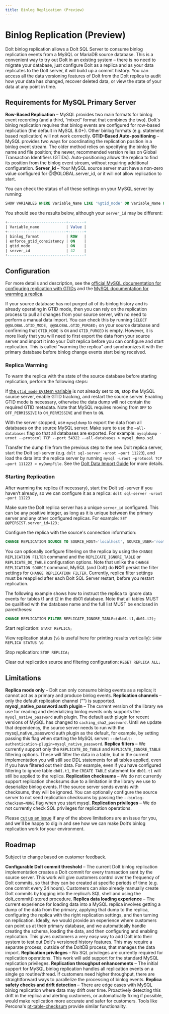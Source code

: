 ```yaml
---
title: Binlog Replication (Preview)
---
```


# Binlog Replication (Preview)

Dolt binlog replication allows a Dolt SQL Server to consume binlog replication events from a MySQL or MariaDB source database. This is a convenient way to try out Dolt in an existing system – there is no need to migrate your database, just configure Dolt as a replica and as your data replicates to the Dolt server, it will build up a commit history. You can access all the data versioning features of Dolt from the Dolt replica to audit how your data has changed, recover deleted data, or view the state of your data at any point in time.

## Requirements for MySQL Primary Server 

**Row-Based Replication** – MySQL provides two main formats for binlog event recording (and a third, “mixed” format that combines the two). Dolt's binlog replication requires that binlog events are configured for row-based replication (the default in MySQL 8.0+). Other binlog formats (e.g. statement based replication) will not work correctly.
**GTID-Based Auto-positioning** – MySQL provides two ways for coordinating the replication position in a binlog event stream. The older method relies on specifying the binlog file name and file position; the newer, recommended version relies on Global Transaction Identifiers (GTIDs). Auto-positioning allows the replica to find its position from the binlog event stream, without requiring additional configuration.
**Server_id** – Your MySQL source server must have a non-zero value configured for @@GLOBAL.server_id, or it will not allow replication to start.

You can check the status of all these settings on your MySQL server by running:
```sql
SHOW VARIABLES WHERE Variable_Name LIKE '%gtid_mode' OR Variable_Name LIKE '%enforce_gtid_consistency' OR Variable_Name LIKE '%binlog_format' OR Variable_Name LIKE 'server_id';
```

You should see the results below, although your `server_id` may be different:
```sql
+--------------------------+-------+
| Variable_name            | Value |
+--------------------------+-------+
| binlog_format            | ROW   |
| enforce_gtid_consistency | ON    |
| gtid_mode                | ON    |
| server_id                | 42    |
+--------------------------+-------+
```


## Configuration

For more details and description, see the [official MySQL documentation for configuring replication with GTIDs](https://dev.mysql.com/doc/refman/8.0/en/replication-gtids-howto.html) and the [MySQL documentation for warming a replica](https://dev.mysql.com/doc/refman/8.0/en/replication-gtids-failover.html).

If your source database has not purged all of its binlog history and is already operating in GTID mode, then you can rely on the replication process to pull all changes from your source server, with no need to perform a manual data import. You can check this by running 
`SELECT @@GLOBAL.GTID_MODE, @@GLOBAL.GTID_PURGED;` on your source database and confirming that `GTID_MODE` is `ON` and `GTID_PURGED` is empty.
However, it is more likely that you will need to first export the data from your source server and import it into your Dolt replica before you can configure and start replication. This is called "warming the replica" and synchronizes it with the primary database before binlog change events start being received. 

### Replica Warming
To warm the replica with the state of the source database before starting replication, perform the following steps:

If [the `gtid_mode` system variable](https://dev.mysql.com/doc/refman/5.7/en/replication-options-gtids.html#sysvar_gtid_mode) is not already set to `ON`, stop the MySQL source server, enable GTID tracking, and restart the source server. Enabling GTID mode is necessary, otherwise the data dump will not contain the required GTID metadata. Note that MySQL requires moving from `OFF` to `OFF_PERMISSIVE` to `ON_PERMISSIVE` and then to `ON`. 

With the server stopped, use `mysqldump` to export the data from all databases on the source MySQL server. Make sure to use the `–all-databases` flag so that all databases are exported. For example: `mysqldump -uroot --protocol TCP --port 54322 --all-databases > mysql_dump.sql`

Transfer the dump file from the previous step to the new Dolt replica server, start the Dolt sql-server (e.g. `dolt sql-server -uroot –port 11223`), and load the data into the replica server by running `mysql -uroot –protocol TCP –port 111223 < myDumpFile`. See the [Dolt Data Import Guide](https://docs.dolthub.com/guides/import#mysql-databases) for more details.

### Starting Replication 
After warming the replica (if necessary), start the Dolt sql-server if you haven’t already, so we can configure it as a replica: `dolt sql-server -uroot –port 11223`

Make sure the Dolt replica server has a unique `server_id` configured. This can be any positive integer, as long as it is unique between the primary server and any other configured replicas. For example: `SET @@PERSIST.server_id=123;`

Configure the replica with the source's connection information:
```sql
CHANGE REPLICATION SOURCE TO SOURCE_HOST='localhost', SOURCE_USER='root', SOURCE_PASSWORD='', SOURCE_PORT=3306;
```

You can optionally configure filtering on the replica by using the `CHANGE REPLICATION FILTER` command and the `REPLICATE_IGNORE_TABLE` or `REPLICATE_DO_TABLE` configuration options. Note that unlike the `CHANGE REPLICATION SOURCE` command, MySQL (and Dolt) do **NOT** persist the filter settings for `CHANGE REPLICATION FILTER`. Currently, replica filter settings must be reapplied after each Dolt SQL Server restart, before you restart replication.

The following example shows how to instruct the replica to ignore data events for tables t1 and t2 in the db01 database. Note that all tables MUST be qualified with the database name and the full list MUST be enclosed in parentheses:
```sql
CHANGE REPLICATION FILTER REPLICATE_IGNORE_TABLE=(db01.t1,db01.t2);
```

Start replication: `START REPLICA;`

View replication status (`\G` is useful here for printing results vertically): `SHOW REPLICA STATUS \G`

Stop replication: `STOP REPLICA;`

Clear out replication source and filtering configuration: `RESET REPLICA ALL;`


## Limitations
**Replica mode only** – Dolt can only consume binlog events as a replica; it cannot act as a primary and produce binlog events.
**Replication channels** – only the default replication channel ("") is supported.
**mysql_native_password auth plugin** – The current version of the library we use for reading and deserializing binlog events only supports the `mysql_native_password` auth plugin. The default auth plugin for recent versions of MySQL has changed to `caching_sha2_password`. Until we update that dependency, the source server needs to run with the mysql_native_password auth plugin as the default, for example, by setting passing this flag when starting the MySQL server: `--default-authentication-plugin=mysql_native_password`.
**Replica filters** – We currently support only the `REPLICATE_DO_TABLE` and `REPLICATE_IGNORE_TABLE` filtering options. These will filter the data in a table, but in the current implementation you will still see DDL statements for all tables applied, even if you have filtered out their data. For example, even if you have configured filtering to ignore table `db01.t1`, the `CREATE TABLE` statement for `db01.t1` will still be applied to the replica.
**Replication checksums** – We do not currently support replication checksums due to a limitation in the library we use to deserialize binlog events. If the source server sends events with checksums, they will be ignored. You can optionally configure the source server to not send replication checksums by passing the `--binlog-checksum=NONE` flag when you start mysql.
**Replication privileges** – We do not currently check SQL privileges for replication operations.

Please [cut us an issue](https://github.com/dolthub/dolt/issues/new) if any of the above limitations are an issue for you, and we'll be happy to dig in and see how we can make Dolt’s binlog replication work for your environment.


## Roadmap
Subject to change based on customer feedback.

**Configurable Dolt commit threshold** – The current Dolt binlog replication implementation creates a Dolt commit for every transaction sent by the source server. This work will give customers control over the frequency of Dolt commits, so that they can be created at specific periods of time (e.g. one commit every 24 hours). Customers can also already manually create Dolt commits by logging into the replica’s SQL shell and using the dolt_commit() stored procedure.
**Replica data loading experience** – The current experience for loading data into a MySQL replica involves getting a dump of the data from the primary, applying that dump to the replica, configuring the replica with the right replication settings, and then turning on replication. Ideally, we would provide an experience where customers can point us at their primary database, and we automatically handle creating the schema, loading the data, and then configuring and enabling replication. This gives customers a very easy way to add Dolt into their system to test out Dolt's versioned history features. This may require a separate process, outside of the DoltDB process, that manages the data import.
**Replication privileges** – No SQL privileges are currently required for replication operations. This work will add support for the standard MySQL replication privileges.
**Replication throughput enhancements** – The initial support for MySQL binlog replication handles all replication events on a single go routine/thread. If customers need higher throughput, there are straightforward ways to parallelize the processing of binlog events.
**Replica safety checks and drift detection** – There are edge cases with MySQL binlog replication where data may drift over time. Proactively detecting this drift in the replica and alerting customers, or automatically fixing if possible, would make replication more accurate and safer for customers. Tools like Percona's [pt-table-checksum](https://docs.percona.com/percona-toolkit/pt-table-checksum.html) provide similar functionality. 
